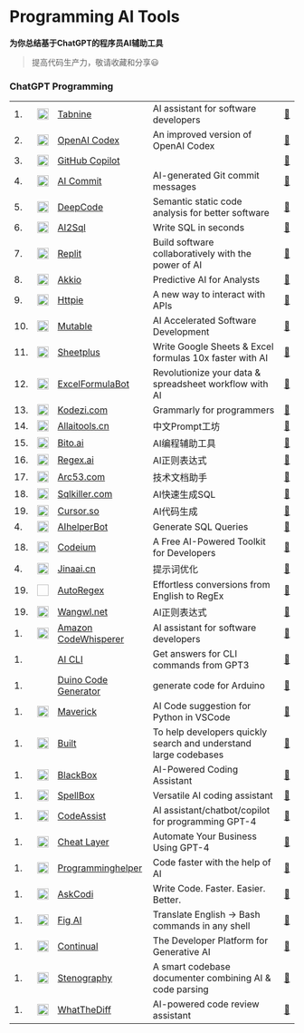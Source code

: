 # Programming AI Tools


**为你总结基于ChatGPT的程序员AI辅助工具**

> 提高代码生产力，敬请收藏和分享😃



### ChatGPT Programming



<table>

  <tr>
    <td>1.</td>
    <td><img src="https://st.ai55.cc/favicon/tabnine.com.png" alt="favicon" style="height: 20px !important;width: 20px !important;" ></td>
    <td><a href="https://www.tabnine.com/"> Tabnine </a> </td>
    <td>AI assistant for software developers</td>
    <td><a href="https://www.tabnine.com/">🔗 </a> </td> 
  </tr>

  
  <tr>
    <td>2.</td>
    <td><img src="https://st.ai55.cc/favicon/default-chatgpt-favicon.svg" alt="favicon" style="height: 20px !important;width: 20px !important;" ></td>
    <td><a href="https://openai.com/blog/openai-codex/"> OpenAI Codex </a> </td>
    <td>An improved version of OpenAI Codex</td>
    <td><a href="https://openai.com/blog/openai-codex/">🔗 </a> </td> 
  </tr>


  <tr>
    <td>3.</td>
    <td><img src="https://st.ai55.cc/favicon/github.svg" alt="favicon" style="height: 20px !important;width: 20px !important;" ></td>
    <td><a href="https://github.com/features/copilot"> GitHub Copilot </a> </td>
    <td></td>
    <td><a href="https://github.com/features/copilot">🔗 </a> </td> 
  </tr>
 
  <tr>
    <td>4.</td>
    <td><img src="https://st.ai55.cc/favicon/default-chatgpt-favicon.svg" alt="favicon" style="height: 20px !important;width: 20px !important;" ></td>
    <td><a href="https://github.com/abi/autocommit"> AI Commit </a> </td>
    <td>AI-generated Git commit messages</td>
    <td><a href="https://github.com/abi/autocommit">🔗 </a> </td> 
  </tr>
 
  <tr>
    <td>5.</td>
    <td><img src="https://st.ai55.cc/favicon/default-chatgpt-favicon.svg" alt="favicon" style="height: 20px !important;width: 20px !important;" ></td>
    <td><a href="https://www.deepcode.ai/"> DeepCode </a> </td>
    <td>Semantic static code analysis for better software</td>
    <td><a href="https://www.deepcode.ai/">🔗 </a> </td> 
  </tr>
  
  <tr>
    <td>6.</td>
    <td><img src="https://softr-prod.imgix.net/applications/143def2e-1eb3-4b2c-9866-2f9a7952aa82/assets/96cdd844-6d44-4031-b104-c27e48eac834.png" alt="favicon" style="height: 20px !important;width: 20px !important;" ></td>
    <td><a href="https://www.ai2sql.io/"> AI2Sql </a> </td>
    <td>Write SQL in seconds</td>
    <td><a href="https://www.ai2sql.io/">🔗 </a> </td> 
  </tr>
  
  <tr>
    <td>7.</td>
    <td><img src="https://st.ai55.cc/favicon/default-chatgpt-favicon.svg" alt="favicon" style="height: 20px !important;width: 20px !important;" ></td>
    <td><a href="https://replit.com/site/ghostwriter"> Replit </a> </td>
    <td>Build software collaboratively with the power of AI</td>
    <td><a href="https://replit.com/site/ghostwriter">🔗 </a> </td> 
  </tr>

  <tr>
    <td>8.</td>
    <td><img src="https://st.ai55.cc/favicon/default-chatgpt-favicon.svg" alt="favicon" style="height: 20px !important;width: 20px !important;" ></td>
    <td><a href="https://www.akkio.com/"> Akkio </a> </td>
    <td>Predictive AI for Analysts</td>
    <td><a href="https://www.akkio.com/">🔗 </a> </td> 
  </tr>


  <tr>
    <td>9.</td>
    <td><img src="https://st.ai55.cc/favicon/default-chatgpt-favicon.svg" alt="favicon" style="height: 20px !important;width: 20px !important;" ></td>
    <td><a href="https://httpie.io/blog/ai"> Httpie </a> </td>
    <td>A new way to interact with APIs</td>
    <td><a href="https://httpie.io/blog/ai">🔗 </a> </td> 
  </tr>
 
  <tr>
    <td>10.</td>
    <td><img src="https://st.ai55.cc/favicon/default-chatgpt-favicon.svg" alt="favicon" style="height: 20px !important;width: 20px !important;" ></td>
    <td><a href="https://mutable.ai/"> Mutable </a> </td>
    <td>AI Accelerated Software Development</td>
    <td><a href="https://mutable.ai/">🔗 </a> </td> 
  </tr>
 
  <tr>
    <td>11.</td>
    <td><img src="https://st.ai55.cc/favicon/default-chatgpt-favicon.svg" alt="favicon" style="height: 20px !important;width: 20px !important;" ></td>
    <td><a href="https://sheetplus.ai/"> Sheetplus </a> </td>
    <td>Write Google Sheets & Excel formulas 10x faster with AI</td>
    <td><a href="https://sheetplus.ai/">🔗 </a> </td> 
  </tr>
  
  <tr>
    <td>12.</td>
    <td><img src="https://d1muf25xaso8hp.cloudfront.net/https%3A%2F%2Fe1b5c549a6dd5273e224cd87b24dd3fb.cdn.bubble.io%2Ff1683284087460x249315094751175300%2FFrame%252019173.png?w=384&h=498&auto=compress&dpr=1.25&fit=max" alt="favicon" style="height: 20px !important;width: 20px !important;" ></td>
    <td><a href="https://excelformulabot.com/"> ExcelFormulaBot </a> </td>
    <td>Revolutionize your data & spreadsheet workflow with AI</td>
    <td><a href="https://excelformulabot.com/">🔗 </a> </td> 
  </tr>
  
  <tr>
    <td>13.</td>
    <td><img src="https://favicon.zhusl.com/ico?url=kodezi.com" alt="favicon" style="height: 20px !important;width: 20px !important;" ></td>
    <td><a href="https://kodezi.com/"> Kodezi.com </a> </td>
    <td>Grammarly for programmers</td> 
    <td><a href="https://kodezi.com/">🔗 </a> </td> 
  </tr>

  <tr>
    <td>14.</td>
    <td><img src="https://st.ai55.cc/favicon/allaitools.cn.png" alt="favicon" style="height: 20px !important;width: 20px !important;" ></td>
    <td><a href="https://bbs.allaitools.cn/"> Allaitools.cn </a> </td>
    <td>中文Prompt工坊</td> 
    <td><a href="https://bbs.allaitools.cn/">🔗 </a> </td> 
  </tr>
  
  <tr>
    <td>15.</td>
    <td><img src="https://st.ai55.cc/favicon/bito.ai.png" alt="favicon" style="height: 20px !important;width: 20px !important;" ></td>
    <td><a href="https://bito.ai/"> Bito.ai </a> </td>
    <td>AI编程辅助工具</td> 
    <td><a href="https://bito.ai/">🔗 </a> </td> 
  </tr>
  
  <tr>
    <td>16.</td>
    <td><img src="https://st.ai55.cc/favicon/regex.ai.ico" alt="favicon" style="height: 20px !important;width: 20px !important;" ></td>
    <td><a href="https://regex.ai/"> Regex.ai </a> </td>
    <td>AI正则表达式</td> 
    <td><a href="https://regex.ai/">🔗 </a> </td> 
  </tr>
  
  <tr>
    <td>17.</td>
    <td><img src="https://st.ai55.cc/favicon/arc53.com.ico" alt="favicon" style="height: 20px !important;width: 20px !important;" ></td>
    <td><a href="https://docsgpt.arc53.com/"> Arc53.com </a> </td>
    <td>技术文档助手</td> 
    <td><a href="https://docsgpt.arc53.com/">🔗 </a> </td> 
  </tr>

  <tr>
    <td>18.</td>
    <td><img src="https://st.ai55.cc/favicon/sqlkiller.com.png" alt="favicon" style="height: 20px !important;width: 20px !important;" ></td>
    <td><a href="https://www.sqlkiller.com/"> Sqlkiller.com </a> </td>
    <td>AI快速生成SQL</td> 
    <td><a href="https://www.sqlkiller.com/">🔗 </a> </td> 
  </tr>

  <tr>
    <td>19.</td>
    <td><img src="https://st.ai55.cc/favicon/cursor.so.ico" alt="favicon" style="height: 20px !important;width: 20px !important;" ></td>
    <td><a href="https://www.cursor.so/"> Cursor.so </a> </td>
    <td>AI代码生成</td> 
    <td><a href="https://www.cursor.so/">🔗 </a> </td> 
  </tr>

  <tr>
    <td>4.</td>
    <td><img src="https://favicon.zhusl.com/ico?url=aihelperbot.com" alt="favicon" style="height: 20px !important;width: 20px !important;" ></td>
    <td><a href="https://aihelperbot.com/"> AIhelperBot </a> </td>
    <td>Generate SQL Queries</td> 
    <td><a href="https://aihelperbot.com/">🔗 </a> </td> 
  </tr>
  
  <tr>
    <td>18.</td>
    <td><img src="https://favicon.zhusl.com/ico?url=codeium.com" alt="favicon" style="height: 20px !important;width: 20px !important;" ></td>
    <td><a href="https://codeium.com/"> Codeium </a> </td>
    <td>A Free AI-Powered Toolkit for Developers</td> 
    <td><a href="https://codeium.com/">🔗 </a> </td> 
  </tr>
  
  <tr>
    <td>4.</td>
    <td><img src="https://st.ai55.cc/favicon/promptperfect.jinaai.cn.png" alt="favicon" style="height: 20px !important;width: 20px !important;" ></td>
    <td><a href="https://promptperfect.jinaai.cn/"> Jinaai.cn </a> </td>
    <td>提示词优化</td> 
    <td><a href="https://promptperfect.jinaai.cn/">🔗 </a> </td> 
  </tr>
  
  <tr>
    <td>19.</td>
    <td><img src=" " style="height: 20px !important;width: 20px !important;" ></td>
    <td><a href="https://www.autoregex.xyz/?ref=futurepedia"> AutoRegex </a> </td>
    <td>Effortless conversions from English to RegEx</td> 
    <td><a href="https://www.autoregex.xyz/?ref=futurepedia">🔗 </a> </td> 
  </tr>
  
  <tr>
    <td>19.</td>
    <td><img src="https://wangwl.net/favicon.ico" alt="favicon" style="height: 20px !important;width: 20px !important;" ></td>
    <td><a href="https://wangwl.net/static/projects/visualRegex#"> Wangwl.net </a> </td>
    <td> AI正则表达式</td> 
    <td><a href="https://wangwl.net/static/projects/visualRegex#">🔗 </a> </td> 
  </tr>
  
  <tr>
    <td>1.</td>
    <td><img src="https://favicon.zhusl.com/ico?url=aws.amazon.com" alt="favicon" style="height: 20px !important;width: 20px !important;" ></td>
    <td><a href="https://aws.amazon.com/cn/codewhisperer/"> Amazon CodeWhisperer </a> </td>
    <td>AI assistant for software developers</td>
    <td><a href="https://aws.amazon.com/cn/codewhisperer/">🔗 </a> </td> 
  </tr>
   
  <tr>
    <td>1.</td>
    <td></td>
    <td><a href="https://github.com/abhagsain/ai-cli?ref=futurepedia"> AI CLI </a> </td>
    <td>Get answers for CLI commands from GPT3</td>
    <td><a href="https://github.com/abhagsain/ai-cli?ref=futurepedia">🔗 </a> </td> 
  </tr>
  
  <tr>
    <td>1.</td>
    <td></td>
    <td><a href="https://www.duinocodegenerator.com/">Duino Code Generator</a> </td>
    <td>generate code for Arduino</td>
    <td><a href="https://www.duinocodegenerator.com/">🔗 </a> </td> 
  </tr>
    
  <tr>
    <td>1.</td>
    <td><img src="https://yurtsai.gallerycdn.vsassets.io/extensions/yurtsai/maverick/0.1.3/1667596293661/Microsoft.VisualStudio.Services.Icons.Default" alt="favicon" style="height: 20px !important;width: 20px !important;" ></td>
    <td><a href="https://marketplace.visualstudio.com/items?itemName=YurtsAI.maverick&ref=futurepedia">Maverick</a> </td>
    <td>AI Code suggestion for Python in VSCode</td>
    <td><a href="https://marketplace.visualstudio.com/items?itemName=YurtsAI.maverick&ref=futurepedia">🔗 </a> </td> 
  </tr>
    
  <tr>
    <td>1.</td>
    <td><img src="https://images.squarespace-cdn.com/content/v1/63dac39a0ea2353d0e132a36/1677698092028-6YTED0OSNHL7QO6GJHWH/ChatGPT-Emblem.png?format=1000w" alt="favicon" style="height: 20px !important;width: 20px !important;" ></td>
    <td><a href="https://www.buildt.ai/">Built</a> </td>
    <td>To help developers quickly search and understand large codebases</td>
    <td><a href="https://www.buildt.ai/">🔗 </a> </td> 
  </tr>
  
  <tr>
    <td>1.</td>
    <td><img src="https://www.useblackbox.io/style/images/Group-4.png" alt="favicon" style="height: 20px !important;width: 20px !important;" ></td>
    <td><a href="https://www.useblackbox.io/">BlackBox</a> </td>
    <td>AI-Powered Coding Assistant</td>
    <td><a href="https://www.useblackbox.io/">🔗 </a> </td> 
  </tr>
    
  <tr>
    <td>1.</td>
    <td><img src="https://spellbox.app/media/images/web1.png" alt="favicon" style="height: 20px !important;width: 20px !important;" ></td>
    <td><a href="https://spellbox.app/">SpellBox</a> </td>
    <td>Versatile AI coding assistant</td>
    <td><a href="https://spellbox.app/">🔗 </a> </td> 
  </tr>
      
  <tr>
    <td>1.</td>
    <td><img src="https://plugins.jetbrains.com/files/20085/334822/icon/pluginIcon.svg" alt="favicon" style="height: 20px !important;width: 20px !important;" ></td>
    <td><a href="https://spellbox.app/">CodeAssist</a> </td>
    <td>AI assistant/chatbot/copilot for programming GPT-4</td>
    <td><a href="https://spellbox.app/">🔗 </a> </td> 
  </tr>
      
  <tr>
    <td>1.</td>
    <td><img src="https://cheatlayer.com/v5/img/mainlogo.svg" alt="favicon" style="height: 20px !important;width: 20px !important;" ></td>
    <td><a href="https://cheatlayer.com/">Cheat Layer</a> </td>
    <td>Automate Your Business Using GPT-4</td>
    <td><a href="https://cheatlayer.com/">🔗 </a> </td> 
  </tr>
        
  <tr>
    <td>1.</td>
    <td><img src="https://www.svgrepo.com/show/68023/logo.svg" alt="favicon" style="height: 20px !important;width: 20px !important;" ></td>
    <td><a href="https://www.programming-helper.com/">Programminghelper</a> </td>
    <td>Code faster with the help of AI</td>
    <td><a href="https://www.programming-helper.com/">🔗 </a> </td> 
  </tr>
      
  <tr>
    <td>1.</td>
    <td><img src="https://uploads-ssl.webflow.com/62e02bbcf01e1e627ee70e7f/62e02bbcf01e1ec533e70ffb_askcodi_text.svg" alt="favicon" style="height: 20px !important;width: 20px !important;" ></td>
    <td><a href="https://www.askcodi.com/">AskCodi</a> </td>
    <td>Write Code. Faster. Easier. Better.</td>
    <td><a href="https://www.askcodi.com/">🔗 </a> </td> 
  </tr> 
  
  <tr>
    <td>1.</td>
    <td><img src="https://st.ai55.cc/favicon/default-chatgpt-favicon.svg" alt="favicon" style="height: 20px !important;width: 20px !important;" ></td>
    <td><a href="https://fig.io/user-manual/ai?ref=futurepedia">Fig AI</a> </td>
    <td>Translate English → Bash commands in any shell</td>
    <td><a href="https://fig.io/user-manual/ai?ref=futurepedia">🔗 </a> </td> 
  </tr>
        
  <tr>
    <td>1.</td>
    <td><img src="https://st.ai55.cc/favicon/default-chatgpt-favicon.svg" alt="favicon" style="height: 20px !important;width: 20px !important;" ></td>
    <td><a href="https://continual.ai/">Continual</a> </td>
    <td>The Developer Platform for Generative AI</td>
    <td><a href="https://continual.ai/">🔗 </a> </td> 
  </tr>
    
  <tr>
    <td>1.</td>
    <td><img src="https://ph-files.imgix.net/c7fccb5a-692d-452c-9806-0e57f43bcc8a.png?auto=compress&codec=mozjpeg&cs=strip&auto=format&w=72&h=72&fit=crop&bg=0fff&dpr=1" alt="favicon" style="height: 20px !important;width: 20px !important;" ></td>
    <td><a href="https://stenography.dev/?ref=futurepedia">Stenography</a> </td>
    <td>A smart codebase documenter combining AI & code parsing</td>
    <td><a href="https://stenography.dev/?ref=futurepedia">🔗 </a> </td> 
  </tr>
        
  <tr>
    <td>1.</td>
    <td><img src="https://st.ai55.cc/favicon/default-chatgpt-favicon.svg" alt="favicon" style="height: 20px !important;width: 20px !important;" ></td>
    <td><a href="https://whatthediff.ai/">WhatTheDiff</a> </td>
    <td>AI-powered code review assistant</td>
    <td><a href="https://whatthediff.ai/">🔗 </a> </td> 
  </tr>
  
</table>
